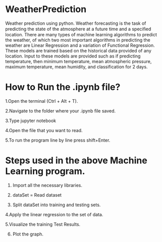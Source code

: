 # WeatherPrediction
Weather prediction using python.
Weather forecasting is the task of predicting the state of the atmosphere at a future time and a speciﬁed location.
There are many types of machine learning algorithms to predict the weather, of which two most important algorithms in predicting the weather are Linear Regression and a variation of Functional Regression. These models are trained based on the historical data provided of any location. Input to these models are provided such as if predicting temperature, then minimum
temperature, mean atmospheric pressure, maximum temperature, mean humidity, and classification for 2 days.

# How to Run the .ipynb file?

1.Open the terminal (Ctrl + Alt + T).

2.Navigate to the folder where your .ipynb file saved.

3.Type jupyter notebook

4.Open the file that you want to read.

5.To run the program line by line press shift+Enter.

# Steps used in the above Machine Learning program.

 1. Import all the necessary libraries.

 2. dataSet = Read dataset
 
 3. Split dataSet into training and testing sets.

 4.Apply the linear regression to the set of data.
 
 5.Visualize the training Test Results.
 
 6. Plot the graph.

